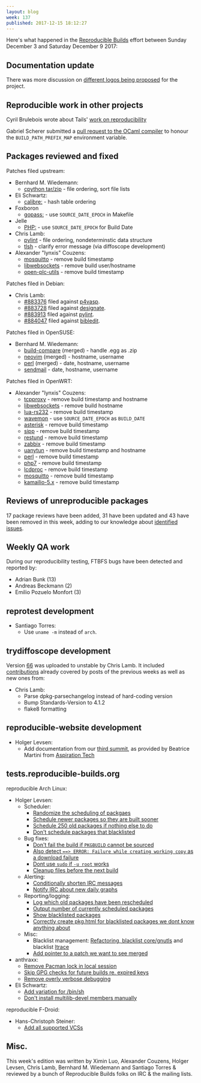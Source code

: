 ```yaml
---
layout: blog
week: 137
published: 2017-12-15 18:12:27
---
```


Here's what happened in the [Reproducible
Builds](https://reproducible-builds.org) effort between Sunday December 3 and
Saturday December 9 2017:


Documentation update
--------------------

There was more discussion on [different logos being
proposed](https://lists.reproducible-builds.org/pipermail/rb-general/2017-December/000741.html)
for the project.


Reproducible work in other projects
-----------------------------------

Cyril Brulebois wrote about Tails' [work on
reproducibility](https://debamax.com/blog/2017/11/20/tails-early-work-on-reproducibility/)

Gabriel Scherer submitted a [pull request to the OCaml
compiler](https://github.com/ocaml/ocaml/pull/1515) to honour the
`BUILD_PATH_PREFIX_MAP` environment variable.


Packages reviewed and fixed
---------------------------

Patches filed upstream:

* Bernhard M. Wiedemann:
  * [cpython tar/zip](https://github.com/python/cpython/pull/2263) - file ordering, sort file lists
* Eli Schwartz:
  * [calibre:](https://bugs.launchpad.net/calibre/+bug/1736313) - hash table ordering
* Foxboron
  * [gopass:](https://github.com/justwatchcom/gopass/pull/495) - use `SOURCE_DATE_EPOCH` in Makefile
* Jelle
  * [PHP:](https://github.com/php/php-src/pull/2965) - use `SOURCE_DATE_EPOCH` for Build Date
* Chris Lamb:
  * [pylint](https://github.com/PyCQA/pylint/pull/1761) - file ordering, nondeterminstic data structure
  * [tlsh](https://github.com/trendmicro/tlsh/pull/51#issuecomment-349206496) - clarify error message (via diffoscope development)
* Alexander "lynxis" Couzens:
  * [mosquitto](https://github.com/eclipse/mosquitto/pull/651) - remove build timestamp
  * [libwebsockets](https://github.com/warmcat/libwebsockets/pull/1122) - remove build user/hostname
  * [open-plc-utils](https://github.com/qca/open-plc-utils/pull/114) - remove build timestamp

Patches filed in Debian:

* Chris Lamb:
  * [#883376](https://bugs.debian.org/883376) filed against [p4vasp](https://tracker.debian.org/pkg/p4vasp).
  * [#883728](https://bugs.debian.org/883728) filed against [designate](https://tracker.debian.org/pkg/designate).
  * [#883913](https://bugs.debian.org/883913) filed against [pylint](https://tracker.debian.org/pkg/pylint).
  * [#884047](https://bugs.debian.org/884047) filed against [bibledit](https://tracker.debian.org/pkg/bibledit).

Patches filed in OpenSUSE:

* Bernhard M. Wiedemann:
  * [build-compare](https://github.com/openSUSE/build-compare/pull/19) (merged) - handle .egg as .zip
  * [neovim](https://build.opensuse.org/request/show/547886) (merged) - hostname, username
  * [perl](https://build.opensuse.org/request/show/548200) (merged) - date, hostname, username
  * [sendmail](https://build.opensuse.org/request/show/548518) - date, hostname, username

Patches filed in OpenWRT:

* Alexander "lynxis" Couzens:
  * [tcpproxy](https://github.com/openwrt/packages/pull/5216) - remove build timestamp and hostname
  * [libwebsockets](https://github.com/openwrt/packages/pull/5217) - remove build hostname
  * [lua-rs232](https://github.com/openwrt/packages/pull/5218) - remove build timestamp
  * [wavemon](https://github.com/openwrt/packages/pull/5227) - use `SOURCE_DATE_EPOCH` as `BUILD_DATE`
  * [asterisk](https://github.com/openwrt/telephony/pull/223) - remove build timestamp
  * [sipp](https://github.com/openwrt/telephony/pull/221) - remove build timestamp
  * [restund](https://github.com/openwrt/telephony/pull/220) - remove build timestamp
  * [zabbix](https://github.com/openwrt/packages/pull/5234) - remove build timestamp
  * [uanytun](https://github.com/openwrt/packages/pull/5235) - remove build timestamp and hostname
  * [perl](https://github.com/openwrt/packages/pull/5236) - remove build timestamp
  * [php7](https://github.com/openwrt/packages/pull/5237) - remove build timestamp
  * [lcdproc](https://github.com/openwrt/packages/pull/5238) - remove build timestamp
  * [mosquitto](https://github.com/openwrt/packages/pull/5241) - remove build timestamp
  * [kamailio-5.x](https://github.com/openwrt/telephony/pull/224) - remove build timestamp


Reviews of unreproducible packages
----------------------------------

17 package reviews have been added, 31 have been updated and 43 have been
removed in this week, adding to our knowledge about [identified
issues](https://tests.reproducible-builds.org/debian/index_issues.html).


Weekly QA work
--------------

During our reproducibility testing, FTBFS bugs have been detected and reported by:

 - Adrian Bunk (13)
 - Andreas Beckmann (2)
 - Emilio Pozuelo Monfort (3)


reprotest development
---------------------

- Santiago Torres:
    - Use `uname -m` instead of `arch`.


trydiffoscope development
-------------------------

Version [66](https://tracker.debian.org/news/892026) was uploaded to unstable by Chris Lamb.
It included [contributions](https://anonscm.debian.org/git/reproducible/trydiffoscope.git/log/?h=66)
already covered by posts of the previous weeks as well as new ones from:

- Chris Lamb:
    - Parse dpkg-parsechangelog instead of hard-coding version
    - Bump Standards-Version to 4.1.2
    - flake8 formatting


reproducible-website development
--------------------------------

- Holger Levsen:
    - Add documentation from our [third
      summit](https://reproducible-builds.org/events/berlin2017/), as provided
      by Beatrice Martini from [Aspiration Tech](https://aspirationtech.org/)


tests.reproducible-builds.org
-----------------------------

reproducible Arch Linux:

- Holger Levsen:
    - Scheduler:
        - [Randomize the scheduling of packgaes](https://anonscm.debian.org/git/qa/jenkins.debian.net.git/commit/?id=c6ce6a01)
        - [Schedule newer packages so they are built sooner](https://anonscm.debian.org/git/qa/jenkins.debian.net.git/commit/?id=5e44c991)
        - [Schedule 250 old packages if nothing else to do](https://anonscm.debian.org/git/qa/jenkins.debian.net.git/commit/?id=a75bf50a)
        - [Don't schedule packages that blacklisted](https://anonscm.debian.org/git/qa/jenkins.debian.net.git/commit/?id=5a74b822)
    - Bug fixes:
        - [Don't fail the build if `PKGBUILD` cannot be sourced](https://anonscm.debian.org/git/qa/jenkins.debian.net.git/commit/?id=b128725f)
        - [Also detect `==> ERROR: Failure while creating working copy` as a download failure](https://anonscm.debian.org/git/qa/jenkins.debian.net.git/commit/?id=100e1b44)
        - [Dont use `sudo` if `-u root` works](https://anonscm.debian.org/git/qa/jenkins.debian.net.git/commit/?id=f049c47b)
        - [Cleanup files before the next build](https://anonscm.debian.org/git/qa/jenkins.debian.net.git/commit/?id=cb3a5085)
    - Alerting:
        - [Conditionally shorten IRC messages](https://anonscm.debian.org/git/qa/jenkins.debian.net.git/commit/?id=4a373f6c)
        - [Notify IRC about new daily graphs](https://anonscm.debian.org/git/qa/jenkins.debian.net.git/commit/?id=62fb1f4a)
    - Reporting/logging:
        - [Log which old packages have been rescheduled](https://anonscm.debian.org/git/qa/jenkins.debian.net.git/commit/?id=cf8d1e3b)
        - [Output number of currently scheduled packages](https://anonscm.debian.org/git/qa/jenkins.debian.net.git/commit/?id=ba1c68b8)
        - [Show blacklisted packages](https://anonscm.debian.org/git/qa/jenkins.debian.net.git/commit/?id=5cea6adc)
        - [Correctly create pkg.html for blacklisted packages we dont know anything about](https://anonscm.debian.org/git/qa/jenkins.debian.net.git/commit/?id=7e7e05c0)
    - Misc:
        - Blacklist management: [Refactoring, blacklist core/gnutls](https://anonscm.debian.org/git/qa/jenkins.debian.net.git/commit/?id=16f54f61) and blacklist [ltrace](https://anonscm.debian.org/git/qa/jenkins.debian.net.git/commit/?id=d69dcea2)
        - [Add pointer to a patch we want to see merged](https://anonscm.debian.org/git/qa/jenkins.debian.net.git/commit/?id=ba7a2bf0)
- anthraxx:
    - [Remove Pacman lock in local session](https://anonscm.debian.org/git/qa/jenkins.debian.net.git/commit/?id=34421333)
    - [Skip GPG checks for future builds re. expired keys](https://anonscm.debian.org/git/qa/jenkins.debian.net.git/commit/?id=92460fde)
    - [Remove overly verbose debugging](https://anonscm.debian.org/git/qa/jenkins.debian.net.git/commit/?id=dc83c484)
- Eli Schwartz:
    - [Add variation for /bin/sh](https://anonscm.debian.org/git/qa/jenkins.debian.net.git/commit/?id=e2eb0473)
    - [Don't install multilib-devel members manually](https://anonscm.debian.org/git/qa/jenkins.debian.net.git/commit/?id=95000432)

reproducible F-Droid:

- Hans-Christoph Steiner:
    - [Add all supported VCSs](https://anonscm.debian.org/git/qa/jenkins.debian.net.git/commit/?id=6dbb4137)


Misc.
-----

This week's edition was written by Ximin Luo, Alexander Couzens, Holger Levsen,
Chris Lamb, Bernhard M. Wiedemann and Santiago Torres & reviewed by a bunch of
Reproducible Builds folks on IRC & the mailing lists.
